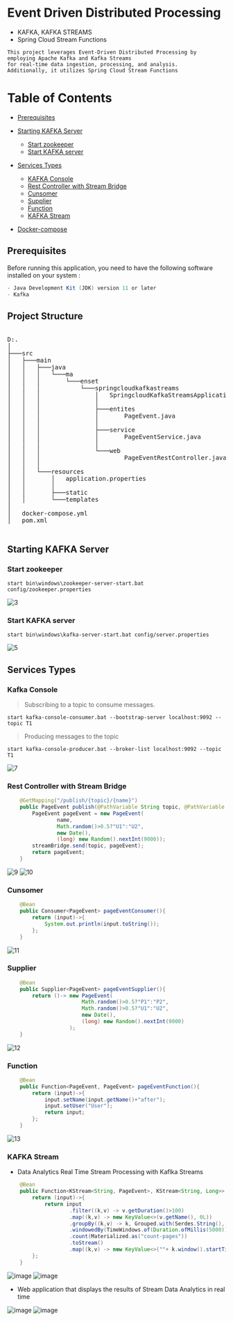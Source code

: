 # Event Driven Distributed Processing
- KAFKA, KAFKA STREAMS
- Spring Cloud Stream Functions

```
This project leverages Event-Driven Distributed Processing by employing Apache Kafka and Kafka Streams 
for real-time data ingestion, processing, and analysis. 
Additionally, it utilizes Spring Cloud Stream Functions
```

# Table of Contents
- [Prerequisites](#prerequisites)
- [Starting KAFKA Server](#starting-kafka-server)
    - [Start zookeeper](#start-zookeeper)
    - [Start KAFKA server](#start-kafka-server)
 
- [Services Types](#services-types)
    - [KAFKA Console](#kafka-console)
    - [Rest Controller with Stream Bridge](#rest-controller-with-stream-bridge)
    - [Cunsomer](#cunsomer)
    - [Supplier](#supplier)
    - [Function](#function)
    - [KAFKA Stream](#kafka-stream)
  
- [Docker-compose](#docker-compose)

## Prerequisites
Before running this application, you need to have the following software installed on your system :

```java
- Java Development Kit (JDK) version 11 or later
- Kafka
```
## Project Structure
<pre>

D:.
│ 
├───src
│   ├───main
│   │   ├───java
│   │   │   └───ma
│   │   │       └───enset
│   │   │           └───springcloudkafkastreams
│   │   │               │   SpringcloudKafkaStreamsApplication.java
│   │   │               │
│   │   │               ├───entites
│   │   │               │       PageEvent.java
│   │   │               │
│   │   │               ├───service
│   │   │               │       PageEventService.java
│   │   │               │
│   │   │               └───web
│   │   │                       PageEventRestController.java
│   │   │
│   │   └───resources
│   │       │   application.properties
│   │       │
│   │       ├───static
│   │       └───templates
│ 
│   docker-compose.yml
│   pom.xml

</pre>

## Starting KAFKA Server

### Start zookeeper
`start bin\windows\zookeeper-server-start.bat config/zookeeper.properties`

![3](https://github.com/el-moudni-hicham/springcloud-kafka/assets/85403056/2c4904e4-2b0b-460e-b708-1a5de16d4dd0)

### Start KAFKA server
`start bin\windows\kafka-server-start.bat config/server.properties`

![5](https://github.com/el-moudni-hicham/springcloud-kafka/assets/85403056/ebef2645-7a5c-44b9-96b7-db65b3c6f701)

## Services Types

### Kafka Console

> Subscribing to a topic to consume messages.

`start kafka-console-consumer.bat --bootstrap-server localhost:9092 --topic T1`

> Producing messages to the topic

`start kafka-console-producer.bat --broker-list localhost:9092 --topic T1`

![7](https://github.com/el-moudni-hicham/springcloud-kafka/assets/85403056/9689f156-8e81-4a31-af93-00d5eaad6f1e)


### Rest Controller with Stream Bridge

```java
    @GetMapping("/publish/{topic}/{name}")
    public PageEvent publish(@PathVariable String topic, @PathVariable String name){
        PageEvent pageEvent = new PageEvent(
                name,
                Math.random()>0.5?"U1":"U2",
                new Date(),
                (long) new Random().nextInt(9000));
        streamBridge.send(topic, pageEvent);
        return pageEvent;
    }
```

![9](https://github.com/el-moudni-hicham/springcloud-kafka/assets/85403056/21805011-e5a3-4f2c-a38a-577783f5ffb1)
![10](https://github.com/el-moudni-hicham/springcloud-kafka/assets/85403056/7f2e3e85-748e-43c3-bd81-8e308123d370)

### Cunsomer

```java
    @Bean
    public Consumer<PageEvent> pageEventConsumer(){
        return (input)->{
            System.out.println(input.toString());
        };
    }
```
![11](https://github.com/el-moudni-hicham/springcloud-kafka/assets/85403056/84b2fd1d-4356-4a13-92b8-b75b7e9096cc)

### Supplier

```java
    @Bean
    public Supplier<PageEvent> pageEventSupplier(){
        return ()-> new PageEvent(
                        Math.random()>0.5?"P1":"P2",
                        Math.random()>0.5?"U1":"U2",
                        new Date(),
                        (long) new Random().nextInt(9000)
                    );
    }
```
![12](https://github.com/el-moudni-hicham/springcloud-kafka/assets/85403056/52d1158a-0502-40a5-9b37-6cdd269bfc37)

### Function

```java
    @Bean
    public Function<PageEvent, PageEvent> pageEventFunction(){
        return (input)->{
            input.setName(input.getName()+"after");
            input.setUser("User");
            return input;
        };
    }
```
![13](https://github.com/el-moudni-hicham/springcloud-kafka/assets/85403056/3b87552a-702d-408d-97ec-5842c02eb3ff)

### KAFKA Stream

*  Data Analytics Real Time Stream Processing with Kaflka Streams

```java
    @Bean
    public Function<KStream<String, PageEvent>, KStream<String, Long>> kStreamFunction(){
        return (input)->{
            return input
                    .filter((k,v) -> v.getDuration()>100)
                    .map((k,v) -> new KeyValue<>(v.getName(), 0L))
                    .groupBy((k,v) -> k, Grouped.with(Serdes.String(), Serdes.Long()))
                    .windowedBy(TimeWindows.of(Duration.ofMillis(5000)))
                    .count(Materialized.as("count-pages"))
                    .toStream()
                    .map((k,v) -> new KeyValue<>(""+ k.window().startTime() + " -> " + k.window().endTime() + " , page : " + k.key() , v));
        };
    }
```

![image](https://github.com/el-moudni-hicham/springcloud-kafka/assets/85403056/74eb541e-39a4-4a36-8af8-ff7592a88563)
![image](https://github.com/el-moudni-hicham/springcloud-kafka/assets/85403056/c7fe942e-3533-4fe4-870b-40a3a7783ee8)



* Web application that displays the results of Stream Data Analytics in real time

![image](https://github.com/el-moudni-hicham/springcloud-kafka/assets/85403056/304184b8-398e-4a99-9a45-a83545eede36)
![image](https://github.com/el-moudni-hicham/springcloud-kafka/assets/85403056/b4843ace-293b-4724-acc2-f581d80da3fb)


